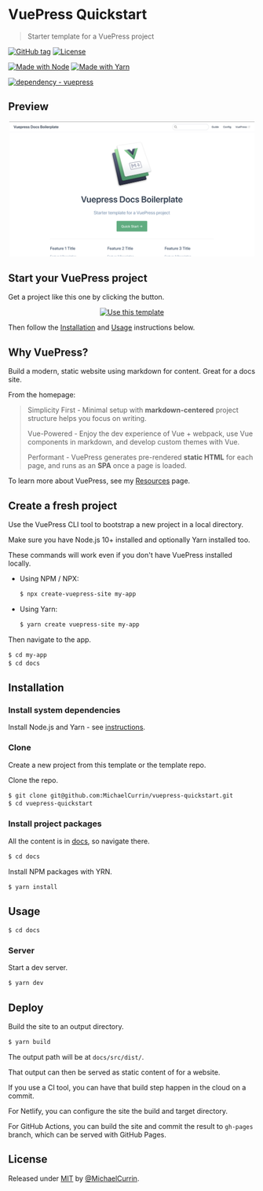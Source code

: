 # VuePress Quickstart
> Starter template for a VuePress project

[![GitHub tag](https://img.shields.io/github/tag/MichaelCurrin/vuepress-quickstart?include_prereleases=&sort=semver)](https://github.com/MichaelCurrin/vuepress-quickstart/releases/)
[![License](https://img.shields.io/badge/License-MIT-blue)](#license)

[![Made with Node](https://img.shields.io/badge/Node.js->=12-blue?logo=node.js&logoColor=white)](https://nodejs.org)
[![Made with Yarn](https://img.shields.io/badge/Yarn->=1-blue?logo=yarn&logoColor=white)](https://classic.yarnpkg.com)

[![dependency - vuepress](https://img.shields.io/badge/dependency-vuepress-blue)](https://www.npmjs.com/package/vuepress)


## Preview

<div align="center">
    <img src="/sample.png" alt="Sample screenshot" title="Sample screenshot" width="500" />
</div>


## Start your VuePress project

Get a project like this one by clicking the button.

<div align="center">

[![Use this template](https://img.shields.io/badge/Generate-Use_this_template-2ea44f?style=for-the-badge)](https://github.com/MichaelCurrin/vuepress-quickstart/generate)

</div>

Then follow the [Installation](#installation) and [Usage](#usage) instructions below.


## Why VuePress?

Build a modern, static website using markdown for content. Great for a docs site.

From the homepage:

> Simplicity First - Minimal setup with **markdown-centered** project structure helps you focus on writing.
>
> Vue-Powered - Enjoy the dev experience of Vue + webpack, use Vue components in markdown, and develop custom themes with Vue.
>
> Performant - VuePress generates pre-rendered **static HTML** for each page, and runs as an **SPA** once a page is loaded.

To learn more about VuePress, see my [Resources](https://michaelcurrin.github.io/dev-resources/resources/javascript/packages/vuepress/) page.


## Create a fresh project

Use the VuePress CLI tool to bootstrap a new project in a local directory.

Make sure you have Node.js 10+ installed and optionally Yarn installed too.

These commands will work even if you don't have VuePress installed locally.

- Using NPM / NPX:
    ```sh
    $ npx create-vuepress-site my-app
    ```
- Using Yarn:
    ```sh
    $ yarn create vuepress-site my-app
    ```

Then navigate to the app.

```sh
$ cd my-app
$ cd docs
```


## Installation

### Install system dependencies

Install Node.js and Yarn - see [instructions](https://gist.github.com/bdc34c554fa3023ee81449eb77375fcb).

### Clone

Create a new project from this template or the template repo.

Clone the repo.

```sh
$ git clone git@github.com:MichaelCurrin/vuepress-quickstart.git
$ cd vuepress-quickstart
```

### Install project packages

All the content is in [docs](/docs/), so navigate there.

```sh
$ cd docs
```

Install NPM packages with YRN.

```sh
$ yarn install
```

## Usage

```sh
$ cd docs
```

### Server

Start a dev server.

```sh
$ yarn dev
```


## Deploy

Build the site to an output directory.

```sh
$ yarn build
```

The output path will be at `docs/src/dist/`.

That output can then be served as static content of for a website.

If you use a CI tool, you can have that build step happen in the cloud on a commit.

For Netlify, you can configure the site the build and target directory.

For GitHub Actions, you can build the site and commit the result to `gh-pages` branch, which can be served with GitHub Pages.


## License

Released under [MIT](/LICENSE) by [@MichaelCurrin](https://github.com/MichaelCurrin).
